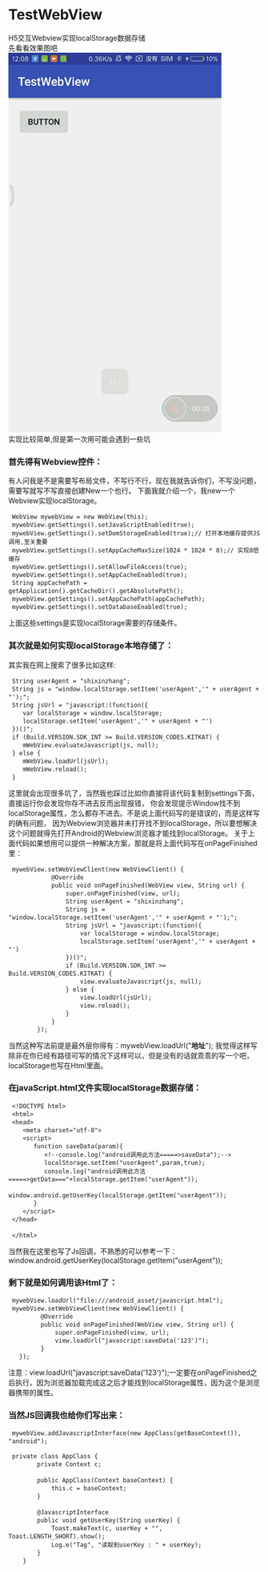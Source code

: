 # TestWebView
H5交互Webview实现localStorage数据存储<br>
先看看效果图吧<br>
![image](https://github.com/18337129968/TestWebView/blob/master/photo/localStorage.gif)<br>
实现比较简单,但是第一次用可能会遇到一些坑<br>
### 首先得有Webview控件：
有人问我是不是需要写布局文件，不写行不行，现在我就告诉你们，不写没问题，需要写就写不写直接创建New一个也行。
下面我就介绍一个，我new一个Webview实现localStorage。
```
 WebView mywebView = new WebView(this);
 mywebView.getSettings().setJavaScriptEnabled(true);
 mywebView.getSettings().setDomStorageEnabled(true);// 打开本地缓存提供JS调用,至关重要
 mywebView.getSettings().setAppCacheMaxSize(1024 * 1024 * 8);// 实现8倍缓存
 mywebView.getSettings().setAllowFileAccess(true);
 mywebView.getSettings().setAppCacheEnabled(true);
 String appCachePath = getApplication().getCacheDir().getAbsolutePath();
 mywebView.getSettings().setAppCachePath(appCachePath);
 mywebView.getSettings().setDatabaseEnabled(true);
```
上面这些settings是实现localStorage需要的存储条件。
### 其次就是如何实现localStorage本地存储了：
其实我在网上搜索了很多比如这样:
```
 String userAgent = "shixinzhang";
 String js = "window.localStorage.setItem('userAgent','" + userAgent + "');";
 String jsUrl = "javascript:(function({
    var localStorage = window.localStorage;
    localStorage.setItem('userAgent','" + userAgent + "')
 })()";
 if (Build.VERSION.SDK_INT >= Build.VERSION_CODES.KITKAT) {
    mWebView.evaluateJavascript(js, null);
 } else {
    mWebView.loadUrl(jsUrl);
    mWebView.reload();
 }
```
这里就会出现很多坑了，当然我也踩过比如你直接将该代码复制到settings下面，直接运行你会发现你存不进去反而出现报错，
你会发现提示Window找不到localStorage属性，怎么都存不进去。不是说上面代码写的是错误的，而是这样写的确有问题，
因为Webview浏览器并未打开找不到localStorage，所以要想解决这个问题就得先打开Android的Webview浏览器才能找到localStorage。
关于上面代码如果想用可以提供一种解决方案，那就是将上面代码写在onPageFinished里：
```
 mywebView.setWebViewClient(new WebViewClient() {
            @Override
            public void onPageFinished(WebView view, String url) {
                super.onPageFinished(view, url);
                String userAgent = "shixinzhang";
                String js = "window.localStorage.setItem('userAgent','" + userAgent + "');";
                String jsUrl = "javascript:(function({
                    var localStorage = window.localStorage;
                    localStorage.setItem('userAgent','" + userAgent + "')
                })()";
                if (Build.VERSION.SDK_INT >= Build.VERSION_CODES.KITKAT) {
                    view.evaluateJavascript(js, null);
                } else {
                    view.loadUrl(jsUrl);
                    view.reload();
                }
            }
        });
```
当然这种写法前提是最外层你得有：mywebView.loadUrl("**地址**");
我觉得这样写除非在你已经有路径可写的情况下这样可以，但是没有的话就乖乖的写一个吧，localStorage也写在Html里面。
### 在javaScript.html文件实现localStorage数据存储：
```
 <!DOCTYPE html>
 <html>
 <head>
    <meta charset="utf-8">
    <script>
       function saveData(param){
          <!--console.log("android调用此方法=====>saveData");-->
          localStorage.setItem("userAgent",param,true);
          console.log("android调用此方法=====>getData==="+localStorage.getItem("userAgent"));
          window.android.getUserKey(localStorage.getItem("userAgent"));
       }
    </script>
 </head>

 </html>
```
当然我在这里也写了Js回调，不熟悉的可以参考一下：window.android.getUserKey(localStorage.getItem("userAgent"));
### 剩下就是如何调用该Html了：
```
 mywebView.loadUrl("file:///android_asset/javascript.html");
 mywebView.setWebViewClient(new WebViewClient() {
         @Override
         public void onPageFinished(WebView view, String url) {
             super.onPageFinished(view, url);
             view.loadUrl("javascript:saveData('123')");
         }
   });
```
注意：view.loadUrl("javascript:saveData('123')");一定要在onPageFinished之后执行，因为浏览器加载完成这之后才能找到localStorage属性，因为这个是浏览器携带的属性。
### 当然JS回调我也给你们写出来：
```
 mywebView.addJavascriptInterface(new AppClass(getBaseContext()), "android");
```
```
 private class AppClass {
        private Context c;

        public AppClass(Context baseContext) {
            this.c = baseContext;
        }

        @JavascriptInterface
        public void getUserKey(String userKey) {
            Toast.makeText(c, userKey + "", Toast.LENGTH_SHORT).show();
            Log.e("Tag", "读取到userKey : " + userKey);
        }
    }
```
